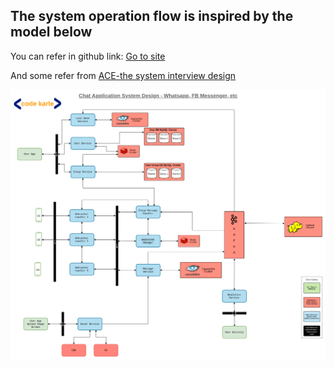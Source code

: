 ## The system operation flow is inspired by the model below

You can refer in github link: [Go to site](https://github.com/codekarle/system-design/tree/master/system-design-prep-material/architecture-diagrams)

And some refer from [ACE-the system interview design](https://towardsdatascience.com/ace-the-system-interview-design-a-chat-application-3f34fd5b85d0)

![architecture flow](assets/message-architecture.png)